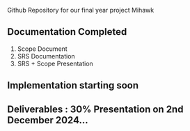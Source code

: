 Github Repository for our final year project Mihawk

## Documentation Completed
1. Scope Document
2. SRS Documentation
3. SRS + Scope Presentation

## Implementation starting soon

## Deliverables : 30% Presentation on 2nd December 2024...